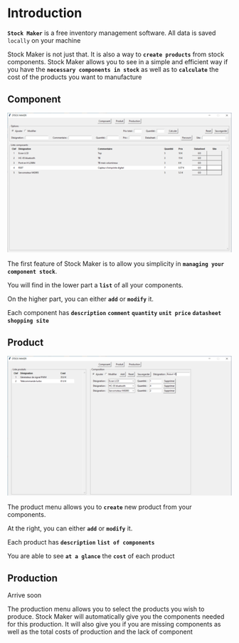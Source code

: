 # Introduction

**```Stock Maker```** is a free inventory management software. All data is saved ```locally``` on your machine

Stock Maker is not just that. It is also a way to **```create products```** from stock components. Stock Maker allows you to see in a simple and efficient way if you have the **```necessary components in stock```** as well as to **```calculate```** the cost of the products you want to manufacture

## Component

![Image composant](Images/composant.png)

The first feature of Stock Maker is to allow you simplicity in **```managing your component stock```**.

You will find in the lower part a **```list```** of all your components.

On the higher part, you can either **```add```** or **```modify```** it.

Each component has **```description```** **```comment```** **```quantity```** **```unit price```** **```datasheet```** **```shopping site```**

## Product

![Image produit](Images/produit.png)

The product menu allows you to **```create```** new product from your components.

At the right, you can either **```add```** or **```modify```** it.

Each product has **```description```** **```list of components```**

You are able to see **```at a glance```** the **```cost```** of each product

## Production

Arrive soon

The production menu allows you to select the products you wish to produce. Stock Maker will automatically give you the components needed for this production. It will also give you if you are missing components as well as the total costs of production and the lack of component
